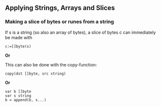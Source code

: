 ## Applying Strings, Arrays and Slices

### Making a slice of bytes or runes from a string

If s is a string (so also an array of bytes), a slice of bytes c can immediately be made with

```
c:=[]byte(s)
```

**Or**

This can also be done with the copy-function:

```
copy(dst []byte, src string)
```

**Or**
```
var b []byte
var s string
b = append(b, s...)
```
